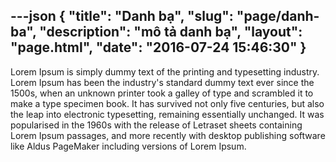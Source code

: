 ---json
{
    "title": "Danh bạ",
    "slug": "page/danh-ba",
    "description": "mô tả danh bạ",
    "layout": "page.html",
    "date": "2016-07-24 15:46:30"
}
---
Lorem Ipsum is simply dummy text of the printing and typesetting industry. Lorem Ipsum has been the industry's standard dummy text ever since the 1500s, when an unknown printer took a galley of type and scrambled it to make a type specimen book. It has survived not only five centuries, but also the leap into electronic typesetting, remaining essentially unchanged. It was popularised in the 1960s with the release of Letraset sheets containing Lorem Ipsum passages, and more recently with desktop publishing software like Aldus PageMaker including versions of Lorem Ipsum.